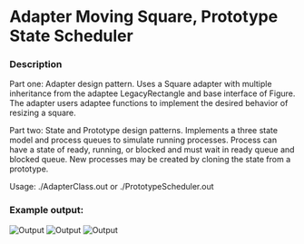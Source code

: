 # Adapter Moving Square, Prototype State Scheduler
### Description
Part one: Adapter design pattern. Uses a Square adapter with multiple inheritance from the adaptee LegacyRectangle and base interface of Figure. The adapter users adaptee
functions to implement the desired behavior of resizing a square.

Part two: State and Prototype design patterns. Implements a three state model and process queues to simulate running processes. Process can have a state of ready, running,
or blocked and must wait in ready queue and blocked queue. New processes may be created by cloning the state from a prototype.

Usage: ./AdapterClass.out or ./PrototypeScheduler.out

### Example output:

![Output](https://i.imgur.com/2ARpAjM.png)
![Output](https://i.imgur.com/q6i7h0X.png)
![Output](https://i.imgur.com/L5Dnxwi.png)
